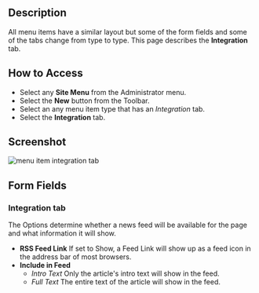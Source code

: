 <!-- Filename: Help6.x:Menu_Item_Integration / Display title: Menu Item Integration -->

## Description

All menu items have a similar layout but some of the form fields and
some of the tabs change from type to type. This page describes the
**Integration** tab. 

## How to Access

* Select any **Site Menu** from the Administrator menu.
* Select the **New** button from the Toolbar.
* Select an any menu item type that has an *Integration* tab.
* Select the **Integration** tab.

## Screenshot

![menu item integration tab](../../../en/images/menu-items-common/menu-item-category-blog-integration.png)

## Form Fields

### Integration tab

The Options determine whether a news feed will be available for the page
and what information it will show.

- **RSS Feed Link** If set to Show, a Feed Link will show up as a feed
  icon in the address bar of most browsers.
- **Include in Feed**
  - *Intro Text* Only the article's intro text will show in the feed.
  - *Full Text* The entire text of the article will show in the feed.
